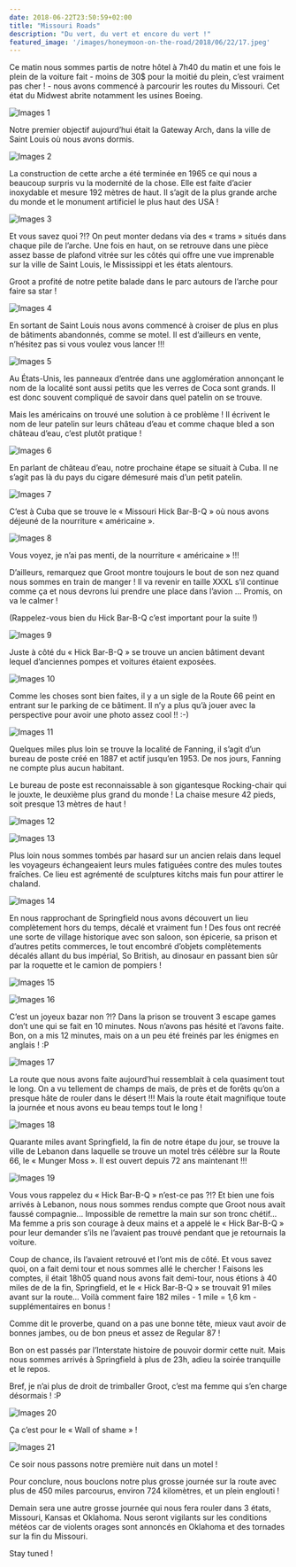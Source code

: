 ```yaml
---
date: 2018-06-22T23:50:59+02:00
title: "Missouri Roads"
description: "Du vert, du vert et encore du vert !"
featured_image: '/images/honeymoon-on-the-road/2018/06/22/17.jpeg'
---
```


Ce matin nous sommes partis de notre hôtel à 7h40 du matin et une fois le plein de la voiture fait - moins de 30$ pour la moitié du plein, c’est vraiment pas cher ! - nous avons commencé à parcourir les routes du Missouri. Cet état du Midwest abrite notamment les usines Boeing.


![Images 1](/images/honeymoon-on-the-road/2018/06/22/1.jpeg)

 Notre premier objectif aujourd’hui était la Gateway Arch, dans la ville de Saint Louis où nous avons dormis.

![Images 2](/images/honeymoon-on-the-road/2018/06/22/2.jpeg)

 La construction de cette arche a été terminée en 1965 ce qui nous a beaucoup surpris vu la modernité de la chose. Elle est faite d’acier inoxydable et mesure 192 mètres de haut. Il s’agit de la plus grande arche du monde et le monument artificiel le plus haut des USA !

![Images 3](/images/honeymoon-on-the-road/2018/06/22/3.jpeg)

Et vous savez quoi ?!? On peut monter dedans via des « trams » situés dans chaque pile de l’arche. Une fois en haut, on se retrouve dans une pièce assez basse de plafond vitrée sur les côtés qui offre une vue imprenable sur la ville de Saint Louis, le Mississippi et les états alentours.

Groot a profité de notre petite balade dans le parc autours de l’arche pour faire sa star !

![Images 4](/images/honeymoon-on-the-road/2018/06/22/4.jpeg)

En sortant de Saint Louis nous avons commencé à croiser de plus en plus de bâtiments abandonnés, comme se motel. Il est d’ailleurs en vente, n’hésitez pas si vous voulez vous lancer !!!

![Images 5](/images/honeymoon-on-the-road/2018/06/22/5.jpeg)

Au États-Unis, les panneaux d’entrée dans une agglomération annonçant le nom de la localité sont aussi petits que les verres de Coca sont grands. Il est donc souvent compliqué de savoir dans quel patelin on se trouve.

Mais les américains on trouvé une solution à ce problème ! Il écrivent le nom de leur patelin sur leurs château d’eau et comme chaque bled a son château d’eau, c’est plutôt pratique !

![Images 6](/images/honeymoon-on-the-road/2018/06/22/6.jpeg)

En parlant de château d’eau, notre prochaine étape se situait à Cuba. Il ne s’agit pas là du pays du cigare démesuré mais d’un petit patelin.

![Images 7](/images/honeymoon-on-the-road/2018/06/22/7.jpeg)

C’est à Cuba que se trouve le « Missouri Hick Bar-B-Q » où nous avons déjeuné de la nourriture « américaine ».

![Images 8](/images/honeymoon-on-the-road/2018/06/22/8.jpeg)

Vous voyez, je n’ai pas menti, de la nourriture « américaine » !!!

D’ailleurs, remarquez que Groot montre toujours le bout de son nez quand nous sommes en train de manger ! Il va revenir en taille XXXL s’il continue comme ça et nous devrons lui prendre une place dans l’avion ... Promis, on va le calmer !

(Rappelez-vous bien du Hick Bar-B-Q c’est important pour la suite !)

![Images 9](/images/honeymoon-on-the-road/2018/06/22/9.jpeg)

Juste à côté du « Hick Bar-B-Q » se trouve un ancien bâtiment devant lequel d’anciennes pompes et voitures étaient exposées. 

![Images 10](/images/honeymoon-on-the-road/2018/06/22/10.jpeg)

Comme les choses sont bien faites, il y a un sigle de la Route 66 peint en entrant sur le parking de ce bâtiment. Il n’y a plus qu’à jouer avec la perspective pour avoir une photo assez cool !! :-)

![Images 11](/images/honeymoon-on-the-road/2018/06/22/11.jpeg)

Quelques miles plus loin se trouve la localité de Fanning, il s’agit d’un bureau de poste créé en 1887 et actif jusqu’en 1953. De nos jours, Fanning ne compte plus aucun habitant.

Le bureau de poste est reconnaissable à son gigantesque Rocking-chair qui le jouxte, le deuxième plus grand du monde ! La chaise mesure 42 pieds, soit presque 13 mètres de haut !

![Images 12](/images/honeymoon-on-the-road/2018/06/22/12.jpeg)

  

![Images 13](/images/honeymoon-on-the-road/2018/06/22/13.jpeg)

Plus loin nous sommes tombés par hasard sur un ancien relais dans lequel les voyageurs échangeaient leurs mules fatiguées contre des mules toutes fraîches. Ce lieu est agrémenté de sculptures kitchs mais fun pour attirer le chaland. 

![Images 14](/images/honeymoon-on-the-road/2018/06/22/14.jpeg)

En nous rapprochant de Springfield nous avons découvert un lieu complètement hors du temps, décalé et vraiment fun ! Des fous ont recréé une sorte de village historique avec son saloon, son épicerie, sa prison et d’autres petits commerces, le tout encombré d’objets complètements décalés allant du bus impérial, So British, au dinosaur en passant bien sûr par la roquette et le camion de pompiers !

![Images 15](/images/honeymoon-on-the-road/2018/06/22/15.jpeg)

    

![Images 16](/images/honeymoon-on-the-road/2018/06/22/16.jpeg)

C’est un joyeux bazar non ?!? Dans la prison se trouvent 3 escape games don’t une qui se fait en 10 minutes. Nous n’avons pas hésité et l’avons faite. Bon, on a mis 12 minutes, mais on a un peu été freinés par les énigmes en anglais ! :P

![Images 17](/images/honeymoon-on-the-road/2018/06/22/17.jpeg)

La route que nous avons faite aujourd’hui ressemblait à cela quasiment tout le long. On a vu tellement de champs de maïs, de près et de forêts qu’on a presque hâte de rouler dans le désert !!! Mais la route était magnifique toute la journée et nous avons eu beau temps tout le long !

![Images 18](/images/honeymoon-on-the-road/2018/06/22/18.jpeg)

Quarante miles avant Springfield, la fin de notre étape du jour, se trouve la ville de Lebanon dans laquelle se trouve un motel très célèbre sur la Route 66, le « Munger Moss ». Il est ouvert depuis 72 ans maintenant !!!

![Images 19](/images/honeymoon-on-the-road/2018/06/22/19.jpeg)

Vous vous rappelez du « Hick Bar-B-Q » n’est-ce pas ?!? Et bien une fois arrivés à Lebanon, nous nous sommes rendus compte que Groot nous avait faussé compagnie... Impossible de remettre la main sur son tronc chétif... Ma femme a pris son courage à deux mains et a appelé le « Hick Bar-B-Q » pour leur demander s’ils ne l’avaient pas trouvé pendant que je retournais la voiture. 

Coup de chance, ils l’avaient retrouvé et l’ont mis de côté. Et vous savez quoi, on a fait demi tour et nous sommes allé le chercher ! Faisons les comptes, il était 18h05 quand nous avons fait demi-tour, nous étions à 40 miles de de la fin, Springfield, et le « Hick Bar-B-Q » se trouvait 91 miles avant sur la route... Voilà comment faire 182 miles - 1 mile = 1,6 km - supplémentaires en bonus !

Comme dit le proverbe, quand on a pas une bonne tête, mieux vaut avoir de bonnes jambes, ou de bon pneus et assez de Regular 87 !

Bon on est passés par l’Interstate histoire de pouvoir dormir cette nuit. Mais nous sommes arrivés à Springfield à plus de 23h, adieu la soirée tranquille et le repos. 

Bref, je n’ai plus de droit de trimballer Groot, c’est ma femme qui s’en charge désormais ! :P

![Images 20](/images/honeymoon-on-the-road/2018/06/22/20.jpeg)

Ça c’est pour le « Wall of shame » !


![Images 21](/images/honeymoon-on-the-road/2018/06/22/21.jpeg)

Ce soir nous passons notre première nuit dans un motel !

Pour conclure, nous bouclons notre plus grosse journée sur la route avec plus de 450 miles parcourus, environ 724 kilomètres, et un plein englouti !

Demain sera une autre grosse journée qui nous fera rouler dans 3 états, Missouri, Kansas et Oklahoma. Nous seront vigilants sur les conditions météos car de violents orages sont annoncés en Oklahoma et des tornades sur la fin du Missouri. 


Stay tuned !